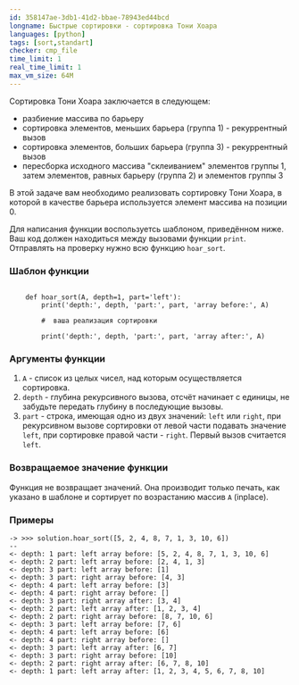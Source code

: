 ```yaml
---
id: 358147ae-3db1-41d2-bbae-78943ed44bcd
longname: Быстрые сортировки - сортировка Тони Хоара
languages: [python]
tags: [sort,standart]
checker: cmp_file
time_limit: 1
real_time_limit: 1
max_vm_size: 64M
---
```



Сортировка Тони Хоара заключается в следующем:
- разбиение массива по барьеру
- сортировка элементов, меньших барьера (группа 1) - рекуррентный вызов
- сортировка элементов, больших барьера (группа 3) - рекуррентный вызов
- пересборка исходного массива "склеиванием" элементов группы 1, затем элементов, равных барьеру (группа 2) и элементов группы 3

В этой задаче вам необходимо реализовать сортировку Тони Хоара, в которой в качестве барьера используется элемент массива на позиции 0.

Для написания функции воспользуетсь шаблоном, приведённом ниже.
Ваш код должен находиться между вызовами функции `print`.
Отправлять на проверку нужно всю функцию `hoar_sort`.

### Шаблон функции

```

    def hoar_sort(A, depth=1, part='left'):
        print('depth:', depth, 'part:', part, 'array before:', A)

        #  ваша реализация сортировки

        print('depth:', depth, 'part:', part, 'array after:', A)

```

### Аргументы функции

1. `A` - список из целых чисел, над которым осуществляется сортировка.
2. `depth` - глубина рекурсивного вызова, отсчёт начинает с единицы, не забудьте передать глубину в последующие вызовы.
3. `part` - строка, имеющая одно из двух значений: `left` или `right`, при рекурсивном вызове сортировки от левой части подавать значение `left`, при сортировке правой части - `right`. Первый вызов считается `left`.

### Возвращаемое значение функции

Функция не возвращает значений.
Она производит только печать, как указано в шаблоне и сортирует по возрастанию массив `A` (inplace).

### Примеры

```
-> >>> solution.hoar_sort([5, 2, 4, 8, 7, 1, 3, 10, 6])
--
<- depth: 1 part: left array before: [5, 2, 4, 8, 7, 1, 3, 10, 6]
<- depth: 2 part: left array before: [2, 4, 1, 3]
<- depth: 3 part: left array before: [1]
<- depth: 3 part: right array before: [4, 3]
<- depth: 4 part: left array before: [3]
<- depth: 4 part: right array before: []
<- depth: 3 part: right array after: [3, 4]
<- depth: 2 part: left array after: [1, 2, 3, 4]
<- depth: 2 part: right array before: [8, 7, 10, 6]
<- depth: 3 part: left array before: [7, 6]
<- depth: 4 part: left array before: [6]
<- depth: 4 part: right array before: []
<- depth: 3 part: left array after: [6, 7]
<- depth: 3 part: right array before: [10]
<- depth: 2 part: right array after: [6, 7, 8, 10]
<- depth: 1 part: left array after: [1, 2, 3, 4, 5, 6, 7, 8, 10]
```
